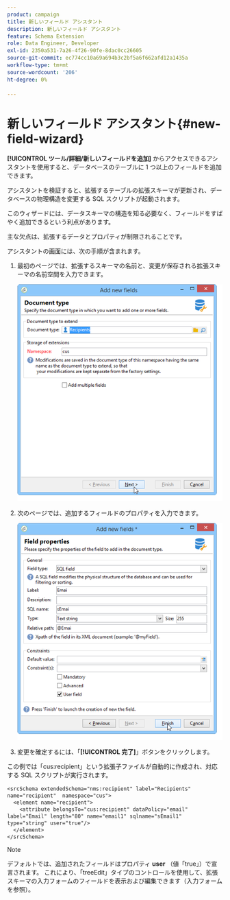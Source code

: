 ```yaml
---
product: campaign
title: 新しいフィールド アシスタント
description: 新しいフィールド アシスタント
feature: Schema Extension
role: Data Engineer, Developer
exl-id: 2350a531-7a26-4f26-90fe-8dac0cc26605
source-git-commit: ec774cc10a69a694b3c2bf5a6f662afd12a1435a
workflow-type: tm+mt
source-wordcount: '206'
ht-degree: 0%

---
```


# 新しいフィールド アシスタント{#new-field-wizard}


**[!UICONTROL ツール/詳細/新しいフィールドを追加]** からアクセスできるアシスタントを使用すると、データベースのテーブルに 1 つ以上のフィールドを追加できます。

アシスタントを検証すると、拡張するテーブルの拡張スキーマが更新され、データベースの物理構造を変更する SQL スクリプトが起動されます。

このウィザードには、データスキーマの構造を知る必要なく、フィールドをすばやく追加できるという利点があります。

主な欠点は、拡張するデータとプロパティが制限されることです。

アシスタントの画面には、次の手順が含まれます。

1. 最初のページでは、拡張するスキーマの名前と、変更が保存される拡張スキーマの名前空間を入力できます。

   ![](assets/d_ncs_integration_schema_addfield.png)

1. 次のページでは、追加するフィールドのプロパティを入力できます。

   ![](assets/d_ncs_integration_schema_addfield2.png)

1. 変更を確定するには、「**[!UICONTROL 完了]**」ボタンをクリックします。

この例では「cus:recipient」という拡張子ファイルが自動的に作成され、対応する SQL スクリプトが実行されます。

```
<srcSchema extendedSchema="nms:recipient" label="Recipients" name="recipient"  namespace="cus">  
  <element name="recipient">    
    <attribute belongsTo="cus:recipient" dataPolicy="email" label="Email" length="80" name="email1" sqlname="sEmail1" type="string" user="true"/>  
  </element>
</srcSchema>
```

>[!NOTE]
>
>デフォルトでは、追加されたフィールドはプロパティ **user** （値「true」）で宣言されます。 これにより、「treeEdit」タイプのコントロールを使用して、拡張スキーマの入力フォームのフィールドを表示および編集できます（入力フォームを参照）。
